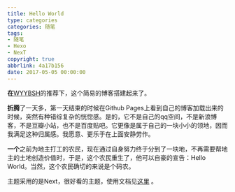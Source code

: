 ```yaml
---
title: Hello World
type: categories
categories: 随笔
tags:
- 随笔
- Hexo
- NexT
copyright: true
abbrlink: 4a17b156
date: 2017-05-05 00:00:00
---
```




**在**[WYYBSH](https://github.com/WYYBSH)的推荐下，这个简易的博客搭建起来了。

**折腾**了一天多，第一天结束的时候在Github Pages上看到自己的博客加载出来的时候，突然有种错综复杂的恍惚感。是的，它不是自己的qq空间，不是新浪博客，不是豆瓣小站，也不是百度贴吧。它更像是属于自己的一块小小的领地，因而我满足这种归属感。我愿意、更乐于在上面安静劳作。

**一个**之前为地主打工的农民，现在通过自身努力终于分到了一块地，不再需要帮地主的土地创造价值时，于是，这个农民重生了，他可以自豪的宣告：Hello World。当然，这个农民确切的来说是个码农。<!-- more -->

主题采用的是Next，很好看的主题，使用文档见[这里](http://theme-next.iissnan.com/) 。